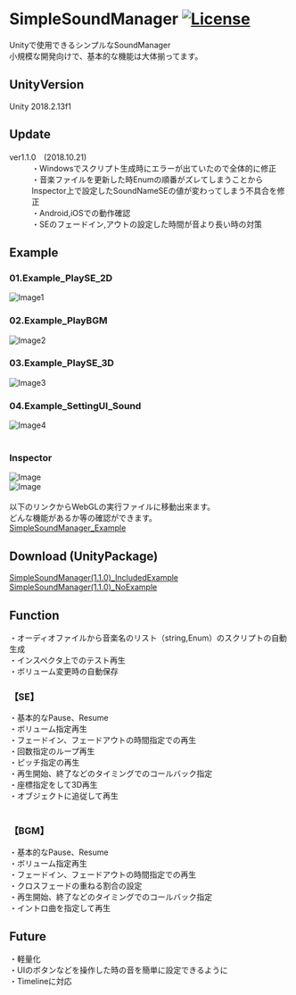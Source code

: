 # SimpleSoundManager [![License](https://img.shields.io/badge/license-MIT-lightgrey.svg?style=flat)](http://mit-license.org)<br>
Unityで使用できるシンプルなSoundManager<br>
小規模な開発向けで、基本的な機能は大体揃ってます。<br>
## UnityVersion
Unity 2018.2.13f1

## Update <br>
<dl>
  <dt>ver1.1.0　(2018.10.21)</dt>
  <dd>・Windowsでスクリプト生成時にエラーが出ていたので全体的に修正</dd>
  <dd>・音楽ファイルを更新した時Enumの順番がズレてしまうことからInspector上で設定したSoundNameSEの値が変わってしまう不具合を修正</dd>
  <dd>・Android,iOSでの動作確認</dd>
  <dd>・SEのフェードイン,アウトの設定した時間が音より長い時の対策</dd>
</dl> 

## Example <br>
### 01.Example_PlaySE_2D
![Image1](https://66.media.tumblr.com/525e46e5d76428f9633c5b8690a60d9e/tumblr_pgzbflHM8b1u4382eo2_1280.png)<br>
### 02.Example_PlayBGM
![Image2](https://66.media.tumblr.com/d3b8c4ebc5469a2a5f920857b7566cbe/tumblr_pgzbflHM8b1u4382eo4_1280.png)<br>
### 03.Example_PlaySE_3D
![Image3](https://66.media.tumblr.com/c96060c638d2ab0687d3024f40d508cb/tumblr_pgzbflHM8b1u4382eo3_1280.png)<br>
### 04.Example_SettingUI_Sound
![Image4](https://66.media.tumblr.com/ec9e55b87e6d44ef0dfda43aea1a8700/tumblr_pgzbflHM8b1u4382eo1_1280.png)<br><br>
### Inspector
![Image](https://66.media.tumblr.com/09d51d44d99c6536326080189b71bbf9/tumblr_pgzbw7FNBR1u4382eo2_400.png)<br>
![Image](https://66.media.tumblr.com/4bd875ee5bb2e9f31eed8fa4921d6cda/tumblr_pgzbw7FNBR1u4382eo1_640.png)<br>
<br>
以下のリンクからWebGLの実行ファイルに移動出来ます。<br>
どんな機能があるか等の確認ができます。<br>
[SimpleSoundManager_Example](https://lightgive.github.io/MyPage/Examples/SimpleSoundManagerExample/index.html)<br>

## Download (UnityPackage)
[SimpleSoundManager(1.1.0)_IncludedExample]()<br>
[SimpleSoundManager(1.1.0)_NoExample]()<br>

## Function
・オーディオファイルから音楽名のリスト（string,Enum）のスクリプトの自動生成<br>
・インスペクタ上でのテスト再生<br>
・ボリューム変更時の自動保存<br>

### 【SE】
・基本的なPause、Resume<br>
・ボリューム指定再生<br>
・フェードイン、フェードアウトの時間指定での再生<br>
・回数指定のループ再生<br>
・ピッチ指定の再生<br>
・再生開始、終了などのタイミングでのコールバック指定<br>
・座標指定をして3D再生<br>
・オブジェクトに追従して再生<br>
<br>
### 【BGM】
・基本的なPause、Resume<br>
・ボリューム指定再生<br>
・フェードイン、フェードアウトの時間指定での再生<br>
・クロスフェードの重ねる割合の設定<br>
・再生開始、終了などのタイミングでのコールバック指定<br>
・イントロ曲を指定して再生<br>

## Future
・軽量化<br>
・UIのボタンなどを操作した時の音を簡単に設定できるように<br>
・Timelineに対応
